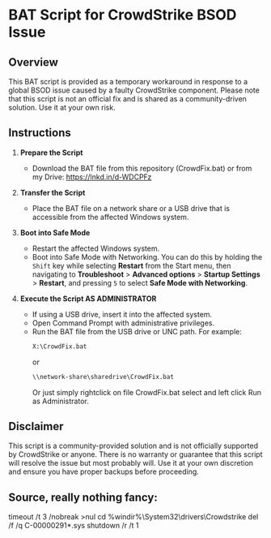 # BAT Script for CrowdStrike BSOD Issue

## Overview
This BAT script is provided as a temporary workaround in response to a global BSOD issue caused by a faulty CrowdStrike component. Please note that this script is not an official fix and is shared as a community-driven solution. Use it at your own risk.

## Instructions
1. **Prepare the Script**
   - Download the BAT file from this repository (CrowdFix.bat) or from my Drive: https://lnkd.in/d-WDCPFz 

2. **Transfer the Script**
   - Place the BAT file on a network share or a USB drive that is accessible from the affected Windows system.

3. **Boot into Safe Mode**
   - Restart the affected Windows system.
   - Boot into Safe Mode with Networking. You can do this by holding the `Shift` key while selecting **Restart** from the Start menu, then navigating to **Troubleshoot** > **Advanced options** > **Startup Settings** > **Restart**, and pressing `5`  to select **Safe Mode with Networking**.

4. **Execute the Script AS ADMINISTRATOR**
   - If using a USB drive, insert it into the affected system.
   - Open Command Prompt with administrative privileges.
   - Run the BAT file from the USB drive or UNC path. For example:
     ```cmd
     X:\CrowdFix.bat
     ```
     or
     ```cmd
     \\network-share\sharedrive\CrowdFix.bat
     ```
     Or just simply rightclick on file CrowdFix.bat select and left click Run as Administrator.

## Disclaimer

This script is a community-provided solution and is not officially supported by CrowdStrike or anyone. There is no warranty or guarantee that this script will resolve the issue but most probably will. Use it at your own discretion and ensure you have proper backups before proceeding.

## Source, really nothing fancy:

timeout /t 3 /nobreak >nul
cd %windir%\System32\drivers\Crowdstrike
del /f /q C-00000291*.sys
shutdown /r /t 1

